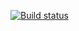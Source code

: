 [![Build status](https://ci.appveyor.com/api/projects/status/wcc7rvjsfsmyyhv5/branch/main?svg=true)](https://ci.appveyor.com/project/zenitfan88/replandeliverycard/branch/main)
